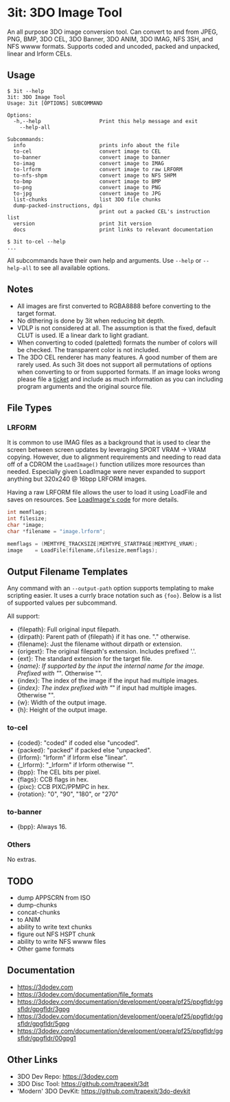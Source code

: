 # 3it: 3DO Image Tool

An all purpose 3DO image conversion tool. Can convert to and from JPEG, PNG,
BMP, 3DO CEL, 3DO Banner, 3DO ANIM, 3DO IMAG, NFS 3SH, and NFS wwww formats.
Supports coded and uncoded, packed and unpacked, linear and lrform CELs.


## Usage

```
$ 3it --help
3it: 3DO Image Tool
Usage: 3it [OPTIONS] SUBCOMMAND

Options:
  -h,--help                   Print this help message and exit
    --help-all

Subcommands:
  info                        prints info about the file
  to-cel                      convert image to CEL
  to-banner                   convert image to banner
  to-imag                     convert image to IMAG
  to-lrform                   convert image to raw LRFORM
  to-nfs-shpm                 convert image to NFS SHPM
  to-bmp                      convert image to BMP
  to-png                      convert image to PNG
  to-jpg                      convert image to JPG
  list-chunks                 list 3DO file chunks
  dump-packed-instructions, dpi
                              print out a packed CEL's instruction list
  version                     print 3it version
  docs                        print links to relevant documentation

$ 3it to-cel --help
...
```

All subcommands have their own help and arguments. Use `--help` or
`--help-all` to see all available options.


## Notes

* All images are first converted to RGBA8888 before converting to the
  target format.
* No dithering is done by 3it when reducing bit depth.
* VDLP is not considered at all. The assumption is that the fixed,
  default CLUT is used. IE a linear dark to light gradiant.
* When converting to coded (paletted) formats the number of colors
  will be checked. The transparent color is not included.
* The 3DO CEL renderer has many features. A good number of them are
  rarely used. As such 3it does not support all permutations of
  options when converting to or from supported formats. If an image
  looks wrong please file a
  [ticket](https://github.com/trapexit/3it/issues) and include as much
  information as you can including program arguments and the original
  source file.


## File Types

### LRFORM

It is common to use IMAG files as a background that is used to clear
the screen between screen updates by leveraging SPORT VRAM -> VRAM
copying. However, due to alignment requirements and needing to read
data off of a CDROM the `LoadImage()` function utilizes more resources
than needed. Especially given LoadImage were never expanded to support
anything but 320x240 @ 16bpp LRFORM images.

Having a raw LRFORM file allows the user to load it using
LoadFile and saves on resources. See [LoadImage's
code](https://github.com/trapexit/portfolio_os/blob/master/src/libs/lib3DO/DisplayUtils/LoadImage.c)
for more details.


```C
int memflags;
int filesize;
char *image;
char *filename = "image.lrform";

memflags = (MEMTYPE_TRACKSIZE|MEMTYPE_STARTPAGE|MEMTYPE_VRAM);
image    = LoadFile(filename,&filesize,memflags);
```

## Output Filename Templates

Any command with an `--output-path` option supports templating to make
scripting easier. It uses a currly brace notation such as
`{foo}`. Below is a list of supported values per subcommand.

All support:

* {filepath}: Full original input filepath.
* {dirpath}: Parent path of {filepath} if it has one. "." otherwise.
* {filename}: Just the filename without dirpath or extension.
* {origext}: The original filepath's extension. Includes prefixed '.'.
* {ext}: The standard extension for the target file.
* {_name}: If supported by the input the internal name for the
  image. Prefixed with "_". Otherwise "".
* {index}: The index of the image if the input had multiple images.
* {_index}: The index prefixed with "_" if input had multiple
  images. Otherwise "".
* {w}: Width of the output image.
* {h}: Height of the output image.

### to-cel

* {coded}: "coded" if coded else "uncoded".
* {packed}: "packed" if packed else "unpacked".
* {lrform}: "lrform" if lrform else "linear".
* {_lrform}: "_lrform" if lrform otherwise "".
* {bpp}: The CEL bits per pixel.
* {flags}: CCB flags in hex.
* {pixc}: CCB PIXC/PPMPC in hex.
* {rotation}: "0", "90", "180", or "270"


### to-banner

* {bpp}: Always 16.


### Others

No extras.


## TODO

* dump APPSCRN from ISO
* dump-chunks
* concat-chunks
* to ANIM
* ability to write text chunks
* figure out NFS HSPT chunk
* ability to write NFS wwww files
* Other game formats


## Documentation

* https://3dodev.com
* https://3dodev.com/documentation/file_formats
* https://3dodev.com/documentation/development/opera/pf25/ppgfldr/ggsfldr/gpgfldr/3gpg
* https://3dodev.com/documentation/development/opera/pf25/ppgfldr/ggsfldr/gpgfldr/5gpg
* https://3dodev.com/documentation/development/opera/pf25/ppgfldr/ggsfldr/gpgfldr/00gpg1


## Other Links

* 3DO Dev Repo: https://3dodev.com
* 3DO Disc Tool: https://github.com/trapexit/3dt
* 'Modern' 3DO DevKit: https://github.com/trapexit/3do-devkit
